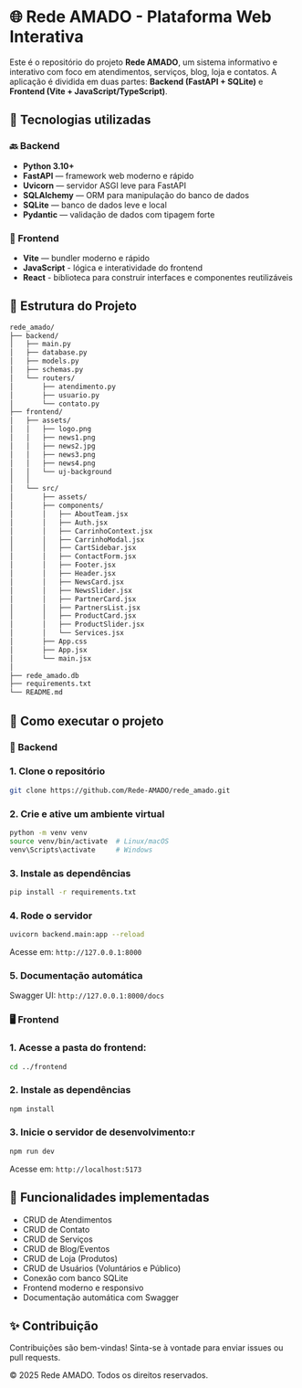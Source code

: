# 🌐 Rede AMADO - Plataforma Web Interativa

Este é o repositório do projeto **Rede AMADO**, um sistema informativo e interativo com foco em atendimentos, serviços, blog, loja e contatos. A aplicação é dividida em duas partes: **Backend (FastAPI + SQLite)** e **Frontend (Vite + JavaScript/TypeScript)**.

## 🚀 Tecnologias utilizadas

### 🔙 Backend

- **Python 3.10+**
- **FastAPI** — framework web moderno e rápido
- **Uvicorn** — servidor ASGI leve para FastAPI
- **SQLAlchemy** — ORM para manipulação do banco de dados
- **SQLite** — banco de dados leve e local
- **Pydantic** — validação de dados com tipagem forte

### 🎨 Frontend

- **Vite** — bundler moderno e rápido
- **JavaScript** - lógica e interatividade do frontend
- **React** - biblioteca para construir interfaces e componentes reutilizáveis

## 📁 Estrutura do Projeto

```bash
rede_amado/
├── backend/
│   ├── main.py
│   ├── database.py
│   ├── models.py
│   ├── schemas.py
│   └── routers/
│       ├── atendimento.py
│       ├── usuario.py
│       └── contato.py
├── frontend/
│   ├── assets/
│   │   ├── logo.png
│   │   ├── news1.png
│   │   ├── news2.jpg
│   │   ├── news3.png
│   │   ├── news4.png
│   │   └── uj-background
│   │
│   └── src/
│       ├── assets/
│       ├── components/
│       │   ├── AboutTeam.jsx
│       │   ├── Auth.jsx
│       │   ├── CarrinhoContext.jsx
│       │   ├── CarrinhoModal.jsx
│       │   ├── CartSidebar.jsx
│       │   ├── ContactForm.jsx
│       │   ├── Footer.jsx
│       │   ├── Header.jsx
│       │   ├── NewsCard.jsx
│       │   ├── NewsSlider.jsx
│       │   ├── PartnerCard.jsx
│       │   ├── PartnersList.jsx
│       │   ├── ProductCard.jsx
│       │   ├── ProductSlider.jsx
│       │   └── Services.jsx
│       ├── App.css
│       ├── App.jsx
│       └── main.jsx
│
├── rede_amado.db
├── requirements.txt
└── README.md

```

## 🧪 Como executar o projeto

### 🔧 Backend

### 1. Clone o repositório
```bash
git clone https://github.com/Rede-AMADO/rede_amado.git
``` 

### 2. Crie e ative um ambiente virtual
```bash
python -m venv venv
source venv/bin/activate  # Linux/macOS
venv\Scripts\activate     # Windows
```

### 3. Instale as dependências
```bash
pip install -r requirements.txt
```

### 4. Rode o servidor
```bash
uvicorn backend.main:app --reload
```
Acesse em: `http://127.0.0.1:8000`

### 5. Documentação automática

Swagger UI: `http://127.0.0.1:8000/docs`

### 🖥️ Frontend

### 1. Acesse a pasta do frontend:
```bash
cd ../frontend
``` 

### 2. Instale as dependências
```bash
npm install
```

### 3. Inicie o servidor de desenvolvimento:r
```bash
npm run dev
```
Acesse em: `http://localhost:5173`

## 📌 Funcionalidades implementadas

- CRUD de Atendimentos
- CRUD de Contato
- CRUD de Serviços
- CRUD de Blog/Eventos
- CRUD de Loja (Produtos)
- CRUD de Usuários (Voluntários e Público)
- Conexão com banco SQLite
- Frontend moderno e responsivo
- Documentação automática com Swagger

## ✨ Contribuição

Contribuições são bem-vindas! Sinta-se à vontade para enviar issues ou pull requests.

© 2025 Rede AMADO. Todos os direitos reservados.